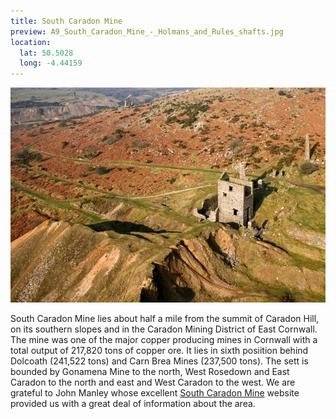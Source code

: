 ```yaml
---
title: South Caradon Mine
preview: A9_South_Caradon_Mine_-_Holmans_and_Rules_shafts.jpg
location:
  lat: 50.5028
  long: -4.44159
---
```


![South Caradon Mine](./south-caradon-mine/A9_South_Caradon_Mine_-_Holmans_and_Rules_shafts.jpg)

South Caradon Mine lies about half a mile from the summit of Caradon Hill, on its southern slopes and in the Caradon Mining District of East Cornwall. The mine was one of the major copper producing mines in Cornwall with a total output of 217,820 tons of copper ore. It lies in sixth posiition behind Dolcoath (241,522 tons) and Carn Brea Mines (237,500 tons). The sett is bounded by Gonamena Mine to the north, West Rosedown and East Caradon to the north and east and West Caradon to the west. We are grateful to John Manley whose excellent [South Caradon Mine](http://teammanley.webs.com/SouthCaradon/Index.html) website provided us with a great deal of information about the area.
